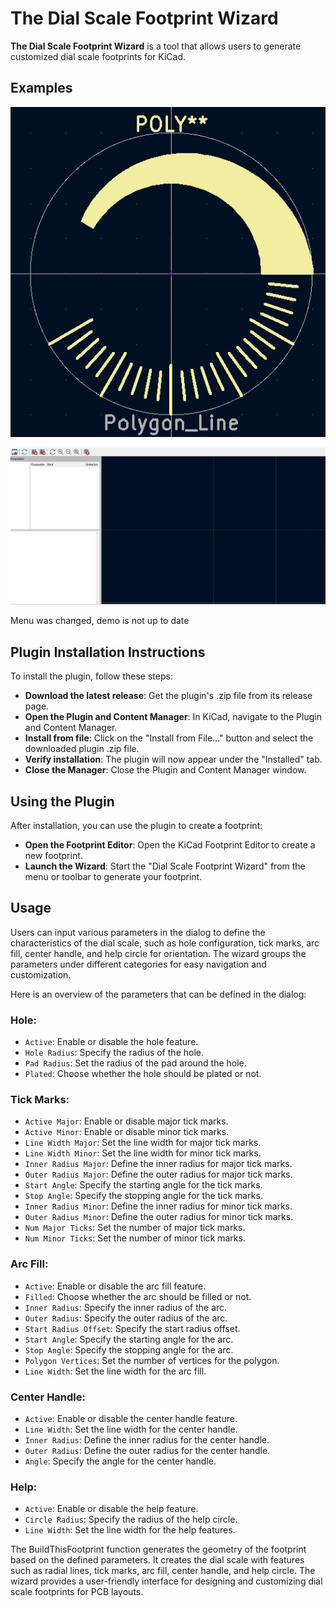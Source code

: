 # The Dial Scale Footprint Wizard

**The Dial Scale Footprint Wizard** is a tool that allows users to generate customized dial scale footprints for KiCad.

## Examples

![Example usage](docs/Example_2.png)

![Example usage](docs/Demo.gif)

Menu was changed, demo is not up to date

## Plugin Installation Instructions

To install the plugin, follow these steps:

- **Download the latest release**: Get the plugin's .zip file from its release page.
- **Open the Plugin and Content Manager**: In KiCad, navigate to the Plugin and Content Manager.
- **Install from file**: Click on the "Install from File..." button and select the downloaded plugin .zip file.
- **Verify installation**: The plugin will now appear under the "Installed" tab.
- **Close the Manager**: Close the Plugin and Content Manager window.

## Using the Plugin

After installation, you can use the plugin to create a footprint:

- **Open the Footprint Editor**: Open the KiCad Footprint Editor to create a new footprint.
- **Launch the Wizard**: Start the "Dial Scale Footprint Wizard" from the menu or toolbar to generate your footprint.


## Usage
Users can input various parameters in the dialog to define the characteristics of the dial scale, such as hole configuration, tick marks, arc fill, center handle, and help circle for orientation. The wizard groups the parameters under different categories for easy navigation and customization.

Here is an overview of the parameters that can be defined in the dialog:
### Hole:
- ``Active``: Enable or disable the hole feature.
- ``Hole Radius``: Specify the radius of the hole.
- ``Pad Radius``: Set the radius of the pad around the hole.
- ``Plated``: Choose whether the hole should be plated or not.
### Tick Marks:
- ``Active Major``: Enable or disable major tick marks.
- ``Active Minor``: Enable or disable minor tick marks.
- ``Line Width Major``: Set the line width for major tick marks.
- ``Line Width Minor``: Set the line width for minor tick marks.
- ``Inner Radius Major``: Define the inner radius for major tick marks.
- ``Outer Radius Major``: Define the outer radius for major tick marks.
- ``Start Angle``: Specify the starting angle for the tick marks.
- ``Stop Angle``: Specify the stopping angle for the tick marks.
- ``Inner Radius Minor``: Define the inner radius for minor tick marks.
- ``Outer Radius Minor``: Define the outer radius for minor tick marks.
- ``Num Major Ticks``: Set the number of major tick marks.
- ``Num Minor Ticks``: Set the number of minor tick marks.
### Arc Fill:
- ``Active``: Enable or disable the arc fill feature.
- ``Filled``: Choose whether the arc should be filled or not.
- ``Inner Radius``: Specify the inner radius of the arc.
- ``Outer Radius``: Specify the outer radius of the arc.
- ``Start Radius Offset``: Specify the start radius offset.
- ``Start Angle``: Specify the starting angle for the arc.
- ``Stop Angle``: Specify the stopping angle for the arc.
- ``Polygon Vertices``: Set the number of vertices for the polygon.
- ``Line Width``: Set the line width for the arc fill.
### Center Handle:
- ``Active``: Enable or disable the center handle feature.
- ``Line Width``: Set the line width for the center handle.
- ``Inner Radius``: Define the inner radius for the center handle.
- ``Outer Radius``: Define the outer radius for the center handle.
- ``Angle``: Specify the angle for the center handle.
### Help:
- ``Active``: Enable or disable the help feature.
- ``Circle Radius``: Specify the radius of the help circle.
- ``Line Width``: Set the line width for the help features.

The BuildThisFootprint function generates the geometry of the footprint based on the defined parameters. It creates the dial scale with features such as radial lines, tick marks, arc fill, center handle, and help circle. The wizard provides a user-friendly interface for designing and customizing dial scale footprints for PCB layouts.